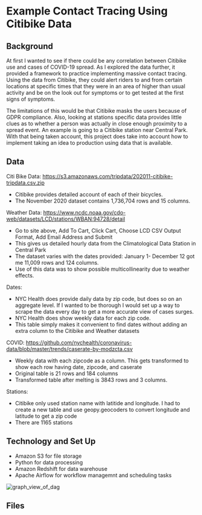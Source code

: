 # Example Contact Tracing Using Citibike Data

## Background
At first I wanted to see if there could be any correlation between Citibike use and cases of COVID-19 spread. As I explored the data further, it provided a framework to practice implementing massive contact tracing. Using the data from Citibike, they could alert riders to and from certain locations at specific times that they were in an area of higher than usual activity and be on the look out for symptoms or to get tested at the first signs of symptoms. 

The limitations of this would be that Citibike masks the users because of GDPR compliance. Also, looking at stations specific data provides little clues as to whether a person was actually in close enough proximity to a spread event. An example is going to a Citibike station near Central Park. With that being taken account, this project does take into account how to implement taking an idea to production using data that is available. 

## Data 
Citi Bike Data: https://s3.amazonaws.com/tripdata/202011-citibike-tripdata.csv.zip
- Citibike provides detailed account of each of their bicycles. 
- The November 2020 dataset contains 1,736,704 rows and 15 columns.

Weather Data: https://www.ncdc.noaa.gov/cdo-web/datasets/LCD/stations/WBAN:94728/detail
- Go to site above, Add To Cart, Click Cart, Choose LCD CSV Output Format, Add Email Address and Submit
- This gives us detailed hourly data from the Climatological Data Station in Central Park
- The dataset varies with the dates provided: January 1- December 12 got me 11,009 rows and 124 columns. 
- Use of this data was to show possible multicollinearity due to weather effects.

Dates:
- NYC Health does provide daily data by zip code, but does so on an aggregate level. If I wanted to be thorough I would set up a way to scrape the data every day to get a more accurate view of cases surges.
- NYC Health does show weekly data for each zip code. 
- This table simply makes it convenient to find dates without adding an extra column to the Citibike and Weather datasets

COVID: https://github.com/nychealth/coronavirus-data/blob/master/trends/caserate-by-modzcta.csv
- Weekly data with each zipcode as a column. This gets transformed to show each row having date, zipcode, and caserate
- Original table is 21 rows and 184 columns
- Transformed table after melting is 3843 rows and 3 columns.

Stations: 
- Citibike only used station name with latitide and longitude. I had to create a new table and use geopy.geocoders to convert longitude and latitude to get a zip code
- There are 1165 stations 

## Technology and Set Up
- Amazon S3 for file storage
- Python for data processing
- Amazon Redshift for data warehouse
- Apache Airflow for workflow managemnt and scheduling tasks

![graph_view_of_dag](https://user-images.githubusercontent.com/53429726/103698556-80744600-4f6f-11eb-86a8-cb3be83a73a3.png)

## Files 








